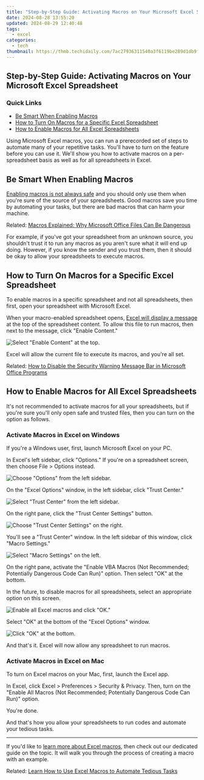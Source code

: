 ```yaml
---
title: "Step-by-Step Guide: Activating Macros on Your Microsoft Excel Spreadsheet"
date: 2024-08-28 13:55:20
updated: 2024-08-29 12:40:48
tags:
  - excel
categories:
  - tech
thumbnail: https://thmb.techidaily.com/7ac27936311540a3f6119be289d1db9f62edf4aff3e40a9a411ddbf297922d42.png
---
```


## Step-by-Step Guide: Activating Macros on Your Microsoft Excel Spreadsheet

### Quick Links

* [Be Smart When Enabling Macros](https://youtube-videos.techidaily.com/flavorful-faves-top-online-chefs-and-culinary-stars/)
* [How to Turn On Macros for a Specific Excel Spreadsheet](https://article-posts.techidaily.com/2024-approved-master-the-art-of-iphone-image-rotation-effortless-methods/)
* [How to Enable Macros for All Excel Spreadsheets](https://tech-haven.techidaily.com/sculpting-digital-prose-to-mirror-your-voice/)

 Using Microsoft Excel macros, you can run a prerecorded set of steps to automate many of your repetitive tasks. You'll have to turn on the feature before you can use it. We'll show you how to activate macros on a per-spreadsheet basis as well as for all spreadsheets in Excel.

##  Be Smart When Enabling Macros

[Enabling macros is not always safe](https://extra-information.techidaily.com/where-to-download-your-own-personalized-tyrion-lannister-ringtone/) and you should only use them when you're sure of the source of your spreadsheets. Good macros save you time by automating your tasks, but there are bad macros that can harm your machine.

Related: [Macros Explained: Why Microsoft Office Files Can Be Dangerous](https://extra-information.techidaily.com/where-to-download-your-own-personalized-tyrion-lannister-ringtone/) 

 For example, if you've got your spreadsheet from an unknown source, you shouldn't trust it to run any macros as you aren't sure what it will end up doing. However, if you know the sender and you trust them, then it should be okay to allow your spreadsheets to execute macros.

##  How to Turn On Macros for a Specific Excel Spreadsheet

 To enable macros in a specific spreadsheet and not all spreadsheets, then first, open your spreadsheet with Microsoft Excel.

 When your macro-enabled spreadsheet opens, [Excel will display a message](https://youtube-clips.techidaily.com/decode-youtube-shorts-a-complete-breakdown-for-2024/) at the top of the spreadsheet content. To allow this file to run macros, then next to the message, click "Enable Content."

![Select "Enable Content" at the top.](https://static1.howtogeekimages.com/wordpress/wp-content/uploads/2022/06/1-enable-macro-one-spreadsheet.png) 

 Excel will allow the current file to execute its macros, and you're all set.

Related: [How to Disable the Security Warning Message Bar in Microsoft Office Programs](https://youtube-clips.techidaily.com/decode-youtube-shorts-a-complete-breakdown-for-2024/) 

##  How to Enable Macros for All Excel Spreadsheets

 It's not recommended to activate macros for all your spreadsheets, but if you're sure you'll only open safe and trusted files, then you can turn on the option as follows.

###  Activate Macros in Excel on Windows

 If you're a Windows user, first, launch Microsoft Excel on your PC.

 In Excel's left sidebar, click "Options." If you're on a spreadsheet screen, then choose File > Options instead.

![Choose "Options" from the left sidebar.](https://static1.howtogeekimages.com/wordpress/wp-content/uploads/2022/06/2-excel-options.png) 

 On the "Excel Options" window, in the left sidebar, click "Trust Center."

![Select "Trust Center" from the left sidebar.](https://static1.howtogeekimages.com/wordpress/wp-content/uploads/2022/06/3-excel-trust-center.png) 

 On the right pane, click the "Trust Center Settings" button.

![Choose "Trust Center Settings" on the right.](https://static1.howtogeekimages.com/wordpress/wp-content/uploads/2022/06/4-excel-trust-center-settings.png) 

 You'll see a "Trust Center" window. In the left sidebar of this window, click "Macro Settings."

![Select "Macro Settings" on the left.](https://static1.howtogeekimages.com/wordpress/wp-content/uploads/2022/06/5-excel-macro-settings.png) 

 On the right pane, activate the "Enable VBA Macros (Not Recommended; Potentially Dangerous Code Can Run)" option. Then select "OK" at the bottom.

 In the future, to disable macros for all spreadsheets, select an appropriate option on this screen.

![Enable all Excel macros and click "OK."](https://static1.howtogeekimages.com/wordpress/wp-content/uploads/2022/06/6-enable-all-excel-macros.png) 

 Select "OK" at the bottom of the "Excel Options" window.

![Click "OK" at the bottom.](https://static1.howtogeekimages.com/wordpress/wp-content/uploads/2022/06/7-save-excel-macro-settings.png) 

 And that's it. Excel will now allow any spreadsheet to run macros.

###  Activate Macros in Excel on Mac

 To turn on Excel macros on your Mac, first, launch the Excel app.

 In Excel, click Excel > Preferences > Security & Privacy. Then, turn on the "Enable All Macros (Not Recommended; Potentially Dangerous Code Can Run)" option.

 You're done.

 And that's how you allow your spreadsheets to run codes and automate your tedious tasks.

---

 If you'd like to [learn more about Excel macros](https://win-blog.techidaily.com/troubleshooting-how-to-fix-failed-minecraft-installs-on-windows-11/), then check out our dedicated guide on the topic. It will walk you through the process of creating a macro with an example.

Related: [Learn How to Use Excel Macros to Automate Tedious Tasks](https://win-blog.techidaily.com/troubleshooting-how-to-fix-failed-minecraft-installs-on-windows-11/)

<ins class="adsbygoogle"
     style="display:block"
     data-ad-format="autorelaxed"
     data-ad-client="ca-pub-7571918770474297"
     data-ad-slot="1223367746"></ins>



<ins class="adsbygoogle"
     style="display:block"
     data-ad-client="ca-pub-7571918770474297"
     data-ad-slot="8358498916"
     data-ad-format="auto"
     data-full-width-responsive="true"></ins>
